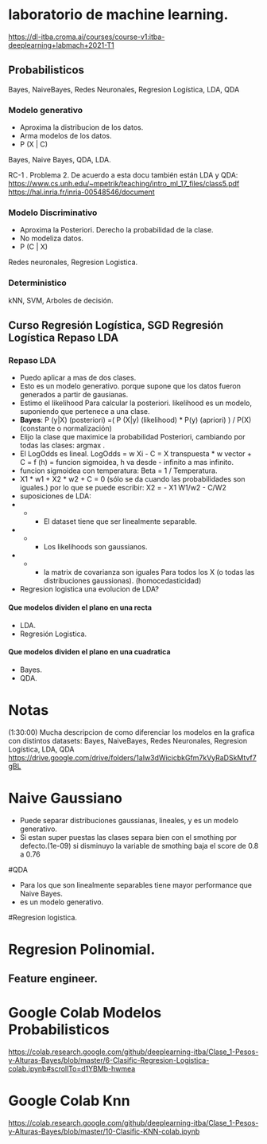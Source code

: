 # laboratorio de machine learning.

https://dl-itba.croma.ai/courses/course-v1:itba-deeplearning+labmach+2021-T1

## Probabilisticos
Bayes, NaiveBayes, Redes Neuronales, Regresion Logística, LDA, QDA

### Modelo generativo
* Aproxima la distribucion de los datos.
* Arma modelos de los datos.
* P (X | C)

Bayes, Naive Bayes, QDA, LDA.

RC-1 . Problema 2.
De acuerdo a esta docu también están LDA y QDA:
https://www.cs.unh.edu/~mpetrik/teaching/intro_ml_17_files/class5.pdf
https://hal.inria.fr/inria-00548546/document

### Modelo Discriminativo
* Aproxima la Posteriori. Derecho la probabilidad de la clase.
* No modeliza datos.
* P (C | X)

Redes neuronales, Regresion Logistica.

### Deterministico
kNN, SVM, Arboles de decisión.

## Curso Regresión Logística, SGD Regresión Logística Repaso LDA

### Repaso LDA
* Puedo aplicar a mas de dos clases.
* Esto es un modelo generativo. porque supone que los datos fueron generados a partir de gausianas.
* Estimo el likelihood Para calcular la posteriori. likelihood es un modelo, suponiendo que pertenece a una clase.
* **Bayes**:  P (y|X) (posteriori) =( P (X|y) (likelihood) * P(y) (apriori)  ) / P(X) (constante o normalización)
* Elijo la clase que maximice la probabilidad Posteriori, cambiando por todas las clases: argmax . 
* El LogOdds es lineal. LogOdds = w Xi - C  = X transpuesta *  w vector + C = f (h) = funcion sigmoidea, h va desde - infinito a mas infinito.
* funcion sigmoidea con temperatura:  Beta = 1 / Temperatura.
*  X1 * w1 + X2 * w2 + C = 0 (sólo se da cuando las probabilidades son iguales.) por lo que se puede escribir: X2 = - X1 W1/w2 - C/W2
* suposiciones de LDA:
* * * El dataset tiene que ser linealmente separable.
* * * Los likelihoods son gaussianos.
* * * la matrix de covarianza son iguales Para todos los X (o todas las distribuciones gaussionas). (homocedasticidad)
* Regresion logistica  una evolucion de LDA?

#### Que modelos dividen el plano en una recta
* LDA.
* Regresión Logistica.

#### Que modelos dividen el plano en una cuadratica
* Bayes.
* QDA.

# Notas
(1:30:00)
Mucha descripcion de como diferenciar los modelos en la grafica con distintos datasets: 
Bayes, NaiveBayes, Redes Neuronales, Regresion Logística, LDA, QDA
https://drive.google.com/drive/folders/1aIw3dWicicbkGfm7kVyRaDSkMtvf7gBL

# Naive Gaussiano

* Puede separar distribuciones gaussianas, lineales, y es un modelo generativo.
* Si estan super puestas las clases separa bien con el smothing por defecto.(1e-09) si disminuyo  la variable de smothing
baja el score de 0.8 a 0.76

#QDA 
* Para los que son linealmente separables  tiene mayor performance que Naive  Bayes.
* es un modelo generativo.

#Regresion logistica.

# Regresion Polinomial.
## Feature engineer.

# Google Colab Modelos Probabilisticos
https://colab.research.google.com/github/deeplearning-itba/Clase_1-Pesos-y-Alturas-Bayes/blob/master/6-Clasific-Regresion-Logistica-colab.ipynb#scrollTo=d1YBMb-hwmea

# Google Colab Knn
https://colab.research.google.com/github/deeplearning-itba/Clase_1-Pesos-y-Alturas-Bayes/blob/master/10-Clasific-KNN-colab.ipynb
